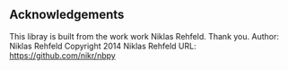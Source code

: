 ## Acknowledgements
This libray is built from the work work Niklas Rehfeld. Thank you.
Author: Niklas Rehfeld
Copyright 2014 Niklas Rehfeld
URL: https://github.com/nikr/nbpy
